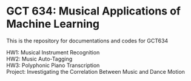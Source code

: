 # GCT 634: Musical Applications of Machine Learning
This is the repository for documentations and codes for GCT634  
  
HW1: Musical Instrument Recognition  
HW2: Music Auto-Tagging  
HW3: Polyphonic Piano Transcription  
Project: Investigating the Correlation Between Music and Dance Motion
